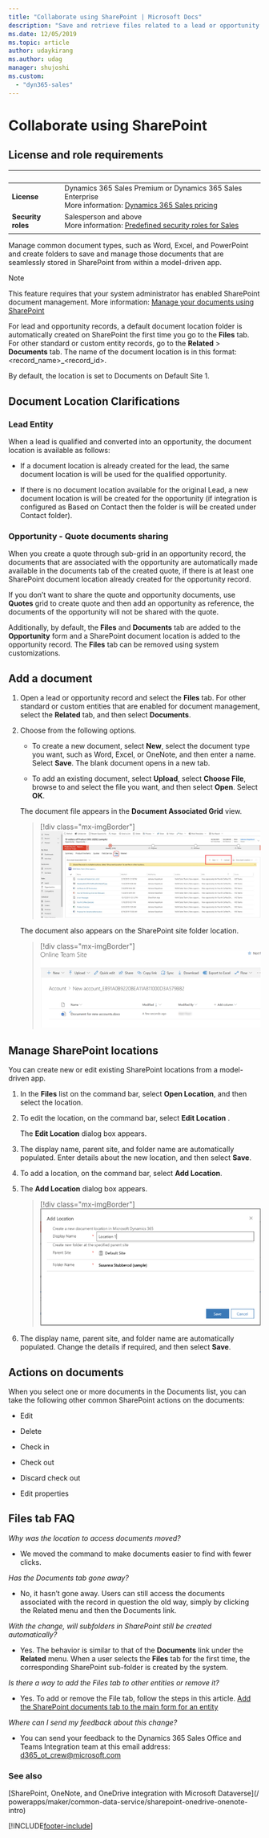 ```yaml
---
title: "Collaborate using SharePoint | Microsoft Docs"
description: "Save and retrieve files related to a lead or opportunity in SharePoint from within the Sales Hub app." 
ms.date: 12/05/2019
ms.topic: article
author: udaykirang
ms.author: udag
manager: shujoshi
ms.custom: 
  - "dyn365-sales"
---
```

# Collaborate using SharePoint  

## License and role requirements
| &nbsp; | &nbsp; | 
|-----------------------|---------|
| **License** | Dynamics 365 Sales Premium or Dynamics 365 Sales Enterprise  <br>More information: [Dynamics 365 Sales pricing](https://dynamics.microsoft.com/sales/pricing/) |
| **Security roles** | Salesperson and above <br>  More information: [Predefined security roles for Sales](security-roles-for-sales.md)|
|||





Manage common document types, such as Word, Excel, and PowerPoint and create folders to save and manage those documents that are seamlessly stored in SharePoint from within a model-driven app. 

> [!NOTE]
> This feature requires that your system administrator has enabled SharePoint document management. More information: [Manage your documents using SharePoint](/power-platform/admin/manage-documents-using-sharepoint)

For lead and opportunity records, a default document location folder is automatically created on SharePoint the first time you go to the **Files** tab. For other standard or custom entity records, go to the **Related** > **Documents** tab. The name of the document location is in this format: <record_name>_<record_id>.

By default, the location is set to Documents on Default Site 1.

## Document Location Clarifications

### Lead Entity

When a lead is qualified and converted into an opportunity, the document location is available as follows:

-	If a document location is already created for the lead, the same document location is will be used for the qualified opportunity.

-	If there is no document location available for the original Lead, a new document location is will be created for the opportunity (if integration is configured as Based on Contact then the folder is will be created under Contact folder).

### Opportunity - Quote documents sharing

When you create a quote through sub-grid in an opportunity record, the documents that are associated with the opportunity are automatically made available in the documents tab of the created quote, if there is at least one SharePoint document location already created for the opportunity record.

If you don’t want to share the quote and opportunity documents, use **Quotes** grid to create quote and then add an opportunity as reference, the documents of the opportunity will not be shared with the quote.
 
Additionally, by default, the **Files** and **Documents** tab are added to the **Opportunity** form and a SharePoint document location is added to the opportunity record. The **Files** tab can be removed using system customizations.


## Add a document

1.	Open a lead or opportunity record and select the **Files** tab. For other standard or custom entities that are enabled for document management, select the **Related** tab, and then select **Documents**.

2.	Choose from the following options. 

    - To create a new document, select **New**, select the document type you want, such as Word, Excel, or OneNote, and then enter a name. Select **Save**. The blank document opens in a new tab. 

    - To add an existing document, select **Upload**, select **Choose File**, browse to and select the file you want, and then select **Open**. Select **OK**. 

    The document file appears in the **Document Associated Grid** view. 

    > [!div class="mx-imgBorder"] 
    > ![Add document to SharePoint.](media/add-doc-sharepoint.png "Add document to SharePoint")

    The document also appears on the SharePoint site folder location. 

    > [!div class="mx-imgBorder"] 
    > ![Document on SharePoint.](media/doc-on-sharepoint.png "Document on SharePoint")

## Manage SharePoint locations

You can create new or edit existing SharePoint locations from a model-driven app.

1. In the **Files** list on the command bar, select **Open Location**, and then select the location.

2. To edit the location, on the command bar, select **Edit Location** <location name>.

    The **Edit Location** dialog box appears.

3. The display name, parent site, and folder name are automatically populated. Enter details about the new location, and then select **Save**.

4. To add a location, on the command bar, select **Add Location**.

5. The **Add Location** dialog box appears.

    > [!div class="mx-imgBorder"] 
    > ![Add location dialog box.](media/add-location-dialog-box.png "Add location dialog box")

6. The display name, parent site, and folder name are automatically populated. Change the details if required, and then select **Save**.

## Actions on documents

When you select one or more documents in the Documents list, you can take the following other common SharePoint actions on the documents:

- Edit

- Delete

- Check in

- Check out

- Discard check out

- Edit properties

## Files tab FAQ

*Why was the location to access documents moved?* 
- We moved the command to make documents easier to find with fewer clicks.

*Has the Documents tab gone away?*
- No, it hasn’t gone away. Users can still access the documents associated with the record in question the old way, simply by clicking the Related menu and then the Documents link.

*With the change, will subfolders in SharePoint still be created automatically?*
- Yes. The behavior is similar to that of the **Documents** link under the **Related** menu. When a user selects the **Files** tab for the first time, the corresponding SharePoint sub-folder is created by the system. 

*Is there a way to add the Files tab to other entities or remove it?*
- Yes. To add or remove the File tab, follow the steps in this article. [Add the SharePoint documents tab to the main form for an entity](/powerapps/maker/model-driven-apps/add-documents-tab-entity-main-form)  

*Where can I send my feedback about this change?*
- You can send your feedback to the Dynamics 365 Sales Office and Teams Integration team at this email address: d365_ot_crew@microsoft.com

### See also

[SharePoint, OneNote, and OneDrive integration with Microsoft Dataverse](/    powerapps/maker/common-data-service/sharepoint-onedrive-onenote-intro)


[!INCLUDE[footer-include](../includes/footer-banner.md)]

